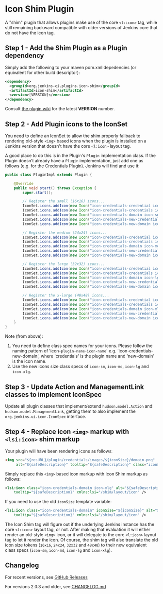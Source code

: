 # Icon Shim Plugin

A "shim" plugin that allows plugins make use of the core `<l:icon>` tag, while still remaining backward compatible with
older versions of Jenkins core that do not have the icon tag.

## Step 1 - Add the Shim Plugin as a Plugin dependency

Simply add the following to your maven pom.xml depedencies (or equivalent for other build descriptor):

```xml
<dependency>
  <groupId>org.jenkins-ci.plugins.icon-shim</groupId>
  <artifactId>icon-shim</artifactId>
  <version>[VERSION]</version>
</dependency>
```

Consult [the plugin wiki](https://plugins.jenkins.io/icon-shim/) for the latest __VERSION__ number.

## Step 2 - Add Plugin icons to the IconSet

You need to define an IconSet to allow the shim properly fallback to rendering old-style `<img>`
based icons when the plugin is installed on a Jenkins version that doesn't have the core `<l:icon>` layout tag.

A good place to do this is in the Plugin's `Plugin` implementation class.  If the Plugin doesn't already have a
`Plugin` implementation, just add one as follows (e.g. for the Credentials Plugin). Jenkins will find and use it:

```java
public class PluginImpl extends Plugin {

    @Override
    public void start() throws Exception {
        super.start();

        // Register the small (16x16) icons...
        IconSet.icons.addIcon(new Icon("icon-credentials-credential icon-sm", "credentials/images/16x16/credential.png", Icon.ICON_SMALL_STYLE, IconType.PLUGIN));
        IconSet.icons.addIcon(new Icon("icon-credentials-credentials icon-sm", "credentials/images/16x16/credentials.png", Icon.ICON_SMALL_STYLE, IconType.PLUGIN));
        IconSet.icons.addIcon(new Icon("icon-credentials-domain icon-sm", "credentials/images/16x16/domain.png", Icon.ICON_SMALL_STYLE, IconType.PLUGIN));
        IconSet.icons.addIcon(new Icon("icon-credentials-new-credential icon-sm", "credentials/images/16x16/new-credential.png", Icon.ICON_SMALL_STYLE, IconType.PLUGIN));
        IconSet.icons.addIcon(new Icon("icon-credentials-new-domain icon-sm", "credentials/images/16x16/new-domain.png", Icon.ICON_SMALL_STYLE, IconType.PLUGIN));

        // Register the medium (24x24) icons...
        IconSet.icons.addIcon(new Icon("icon-credentials-credential icon-md", "credentials/images/24x24/credential.png", Icon.ICON_MEDIUM_STYLE, IconType.PLUGIN));
        IconSet.icons.addIcon(new Icon("icon-credentials-credentials icon-md", "credentials/images/24x24/credentials.png", Icon.ICON_MEDIUM_STYLE, IconType.PLUGIN));
        IconSet.icons.addIcon(new Icon("icon-credentials-domain icon-md", "credentials/images/24x24/domain.png", Icon.ICON_MEDIUM_STYLE, IconType.PLUGIN));
        IconSet.icons.addIcon(new Icon("icon-credentials-new-credential icon-md", "credentials/images/24x24/new-credential.png", Icon.ICON_MEDIUM_STYLE, IconType.PLUGIN));
        IconSet.icons.addIcon(new Icon("icon-credentials-new-domain icon-md", "credentials/images/24x24/new-domain.png", Icon.ICON_MEDIUM_STYLE, IconType.PLUGIN));

        // Register the large (32x32) icons...
        IconSet.icons.addIcon(new Icon("icon-credentials-credential icon-lg", "credentials/images/32x32/credential.png", Icon.ICON_LARGE_STYLE, IconType.PLUGIN));
        IconSet.icons.addIcon(new Icon("icon-credentials-credentials icon-lg", "credentials/images/32x32/credentials.png", Icon.ICON_LARGE_STYLE, IconType.PLUGIN));
        IconSet.icons.addIcon(new Icon("icon-credentials-domain icon-lg", "credentials/images/32x32/domain.png", Icon.ICON_LARGE_STYLE, IconType.PLUGIN));
        IconSet.icons.addIcon(new Icon("icon-credentials-new-credential icon-lg", "credentials/images/32x32/new-credential.png", Icon.ICON_LARGE_STYLE, IconType.PLUGIN));
        IconSet.icons.addIcon(new Icon("icon-credentials-new-domain icon-lg", "credentials/images/32x32/new-domain.png", Icon.ICON_LARGE_STYLE, IconType.PLUGIN));

        // Register the x-large (48x48) icons...
        IconSet.icons.addIcon(new Icon("icon-credentials-credential icon-xlg", "credentials/images/48x48/credential.png", Icon.ICON_XLARGE_STYLE, IconType.PLUGIN));
        IconSet.icons.addIcon(new Icon("icon-credentials-credentials icon-xlg", "credentials/images/48x48/credentials.png", Icon.ICON_XLARGE_STYLE, IconType.PLUGIN));
        IconSet.icons.addIcon(new Icon("icon-credentials-domain icon-xlg", "credentials/images/48x48/domain.png", Icon.ICON_XLARGE_STYLE, IconType.PLUGIN));
        IconSet.icons.addIcon(new Icon("icon-credentials-new-credential icon-xlg", "credentials/images/48x48/new-credential.png", Icon.ICON_XLARGE_STYLE, IconType.PLUGIN));
        IconSet.icons.addIcon(new Icon("icon-credentials-new-domain icon-xlg", "credentials/images/48x48/new-domain.png", Icon.ICON_XLARGE_STYLE, IconType.PLUGIN));
    }
}
```

Note (from above):

1. You need to define class spec names for your icons.  Please follow the naming pattern of 'icon-`plugin-name`-`icon-name`' e.g. 'icon-credentials-new-domain', where 'credentials' is the plugin name and 'new-domain' is the icon name.
1. Use the new icons size class specs of `icon-sm`, `icon-md`, `icon-lg` and `icon-xlg`.

## Step 3 - Update Action and ManagementLink classes to implement IconSpec

Update all plugin classes that implement/extend `hudson.model.Action` and `hudson.model.ManagementLink`, getting them to
also implement the `org.jenkins.ui.icon.IconSpec` interface.


## Step 4 - Replace icon `<img>` markup with `<lsi:icon>` shim markup

Your plugin will have been rendering icons as follows:

```html
<img src="${resURL}/plugin/credentials/images/${iconSize}/domain.png"
     alt="${safeDescription}" tooltip="${safeDescription}" class="icon${iconSize}"/>
```

Simply replace this `<img>` based icon markup with Icon Shim markup as follows:

```xml
<lsi:icon class="icon-credentials-domain icon-xlg" alt="${safeDescription}"
    tooltip="${safeDescription}" xmlns:lsi="/shim/layout/icon" />
```

If you need to use the old `iconSize` template variable:

```xml
<lsi:icon class="icon-credentials-domain" iconSize="${iconSize}" alt="${safeDescription}"
    tooltip="${safeDescription}" xmlns:lsi="/shim/layout/icon" />
```

The Icon Shim tag will figure out if the underlying Jenkins instance has the core `<l:icon>` layout tag, or not.  After
making that evaluation it will either render an old-style `<img>` icon, or it will delegate to the core `<l:icon>` layout
tag to let it render the icon.  Of course, the shim tag will also translate the old icon size tokens (`16x16`,
`24x24`, `32x32` and `48x48`) to their new equivalent class specs (`icon-sm`, `icon-md`, `icon-lg` and `icon-xlg`).

## Changelog
For recent versions, see [GitHub Releases](https://github.com/jenkinsci/icon-shim-plugin/releases)

For versions 2.0.3 and older, see [CHANGELOG.md](CHANGELOG.md)

